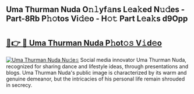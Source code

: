 ## Uma Thurman Nuda O𝚗𝚕yf𝚊ns L𝚎a𝚔ed N𝚞𝚍es - Part-8Rb P𝚑𝚘tos Vi𝚍𝚎o - H𝚘𝚝 Part L𝚎a𝚔s d9Opp

# <h2><a href="http://kfe1ayd.oniu.top/?m=Uma+Thurman+Nuda">🔗👉 🔴 Uma Thurman Nuda P𝚑ot𝚘𝚜 V𝚒d𝚎o</a></h2>

[![Uma Thurman Nuda Nu𝚍e𝚜](https://i.imgur.com/0qMVB7G.gif)](http://kfe1ayd.oniu.top/?m=Uma+Thurman+Nuda)
Social media innovator Uma Thurman Nuda, recognized for sharing dance and lifestyle ideas, through presentations and blogs. Uma Thurman Nuda's public image is characterized by its warm and genuine demeanor, but the intricacies of his personal life remain shrouded in secrecy.  
